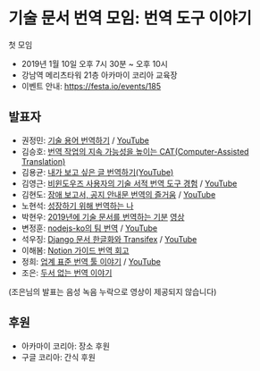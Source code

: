 기술 문서 번역 모임: 번역 도구 이야기
=====================================

첫 모임

  * 2019년 1월 10일 오후 7시 30분 ~ 오후 10시
  * 강남역 메리츠타워 21층 아카마이 코리아 교육장
  * 이벤트 안내: <https://festa.io/events/185>


## 발표자
 
  * 권정민: [기술 용어 번역하기](https://www.slideshare.net/cojette/ss-127740499) / [YouTube](https://www.youtube.com/watch?v=GELHl0yrbhc)
  * 김승호: [번역 작업의 지속 가능성을 높이는 CAT(Computer-Assisted Translation)](https://www.slideshare.net/mobile/raccoonyy/cat-127803275)
  * 김용균: [내가 보고 싶은 글 번역하기(YouTube)](https://www.youtube.com/watch?v=z7IaVmxIxTM) 
  * 김영근: [비윈도우즈 사용자의 기술 서적 번역 도구 경험](https://www.slideshare.net/scarinet/ss-127745157) / [YouTube](https://www.youtube.com/watch?v=_j2R5nI3aXU)
  * 김현도: [장애 보고서, 공지 안내문 번역의 즐거움](https://github.com/lqez/TTCON/blob/master/201901/contents/ttcon-201901-kimhyundo.pdf) / [YouTube](https://www.youtube.com/watch?v=OE9njpy_JwE)
  * 노현석: [성장하기 위해 번역하는 나](https://speakerdeck.com/pluu/seongjanghagi-wihae-beonyeoghaneun-na)
  * 박현우: [2019년에 기술 문서를 번역하는 기분](https://github.com/lqez/TTCON/blob/master/201901/contents/ttcon-201901-parkhyunwoo.pdf) [영상](https://www.youtube.com/watch?v=0UGw60p7LfQ)
  * 변정훈: [nodejs-ko의 팀 번역](https://github.com/lqez/TTCON/blob/master/201901/contents/ttcon-201901-byunjeonghoon.pdf) / [YouTube](https://www.youtube.com/watch?v=EWs7gNVipWA)
  * 석우징: [Django 문서 한글화와 Transifex](https://1drv.ms/p/s!An2A3CAdfoIAkSD-CKJeYiku9cOg) / [YouTube](https://www.youtube.com/watch?v=_BhRQReF0R8)
  * 이해봄: [Notion 가이드 번역 회고](https://brunch.co.kr/@haebomi/27)
  * 정희: [업계 표준 번역 툴 이야기](https://docs.google.com/presentation/d/1y79rvgIrkPRVjXX56I6j9TcTWd2eVru2lyOKRTfjrXk) / [YouTube](https://www.youtube.com/watch?v=ugVgzVkk1s8)
  * 조은: [두서 없는 번역 이야기](https://www.notion.so/d578b178d2d741249424b1dd4be9e1fb)

(조은님의 발표는 음성 녹음 누락으로 영상이 제공되지 않습니다)

## 후원

  * 아카마이 코리아: 장소 후원
  * 구글 코리아: 간식 후원

